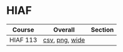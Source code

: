 # HIAF

| Course | Overall | Section |
| ------ | ------- | ------- |
| HIAF 113 | [csv](https://github.com/UCSD-Historical-Enrollment-Data/2023Spring/blob/main/overall/HIAF%20113.csv), [png](https://raw.githubusercontent.com/UCSD-Historical-Enrollment-Data/2023Spring/main/plot_overall/HIAF%20113.png), [wide](https://raw.githubusercontent.com/UCSD-Historical-Enrollment-Data/2023Spring/main/plot_overall_wide/HIAF%20113.png) |  |
